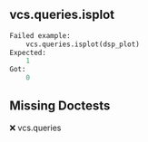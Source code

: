 vcs.queries.isplot
------------------
```python
Failed example:
    vcs.queries.isplot(dsp_plot)
Expected:
    1
Got:
    0
```

Missing Doctests
----------------
:x:    vcs.queries
